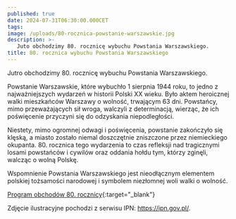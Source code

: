 ```yaml
---
published: true
date: 2024-07-31T06:30:00.000CET
tags:
image: /uploads/80-rocznica-powstanie-warszawskie.jpg
description: >-
   Juto obchodzimy 80. rocznicę wybuchu Powstania Warszawskiego.
title: 80. rocznica wybuchu Powstania Warszawskiego
---
```


Jutro obchodzimy 80. rocznicę wybuchu Powstania Warszawskiego.

Powstanie Warszawskie, które wybuchło 1 sierpnia 1944 roku, to jedno z najważniejszych wydarzeń w historii Polski XX wieku. Było aktem heroicznej walki mieszkańców Warszawy o wolność, trwającym 63 dni. Powstańcy, mimo przeważających sił wroga, walczyli z determinacją, wierząc, że ich poświęcenie przyczyni się do odzyskania niepodległości. 

Niestety, mimo ogromnej odwagi i poświęcenia, powstanie zakończyło się klęską, a miasto zostało niemal doszczętnie zniszczone przez niemieckiego okupanta. 80. rocznica tego wydarzenia to czas refleksji nad tragicznymi losami powstańców i cywilów oraz oddania hołdu tym, którzy zginęli, walcząc o wolną Polskę. 

Wspomnienie Powstania Warszawskiego jest nieodłącznym elementem polskiej tożsamości narodowej i symbolem niezłomnej woli walki o wolność.

[Program obchodów 80. rocznicy](https://www.1944.pl/artykul/program-obchodow-80.-rocznicy-powstania-warszaw,5518.html){:target="_blank"}

Zdjęcie ilustracyjne pochodzi z serwisu IPN: https://ipn.gov.pl/.
